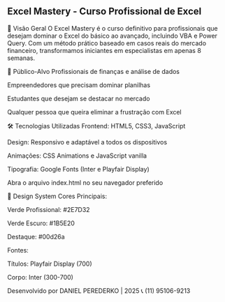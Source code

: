 ## Excel Mastery - Curso Profissional de Excel

📌 Visão Geral
O Excel Mastery é o curso definitivo para profissionais que desejam dominar o Excel do básico ao avançado, incluindo VBA e Power Query. Com um método prático baseado em casos reais do mercado financeiro, transformamos iniciantes em especialistas em apenas 8 semanas.


🎯 Público-Alvo
Profissionais de finanças e análise de dados

Empreendedores que precisam dominar planilhas

Estudantes que desejam se destacar no mercado

Qualquer pessoa que queira eliminar a frustração com Excel

🛠 Tecnologias Utilizadas
Frontend: HTML5, CSS3, JavaScript

Design: Responsivo e adaptável a todos os dispositivos

Animações: CSS Animations e JavaScript vanilla

Tipografia: Google Fonts (Inter e Playfair Display)

Abra o arquivo index.html no seu navegador preferido



🎨 Design System
Cores Principais:

Verde Profissional: #2E7D32

Verde Escuro: #1B5E20

Destaque: #00d26a

Fontes:

Títulos: Playfair Display (700)

Corpo: Inter (300-700)


Desenvolvido por DANIEL PEREDERKO | 2025
📞 (11) 95106-9213
